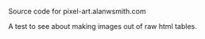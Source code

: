 Source code for pixel-art.alanwsmith.com

A test to see about making images out of raw html tables. 


